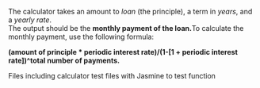 The calculator takes an amount to <i>loan</i> (the principle), a term in <i>years</i>, and a <i>yearly rate</i>. <br>The output should be the <b>monthly payment of the loan.</b>To calculate the monthly payment, use the following formula:</br>


<p><b>(amount of principle * periodic interest rate)/(1-[1 + periodic interest rate])^total number of payments.</p></b>
<p>Files including calculator test files with Jasmine to test function</p>
